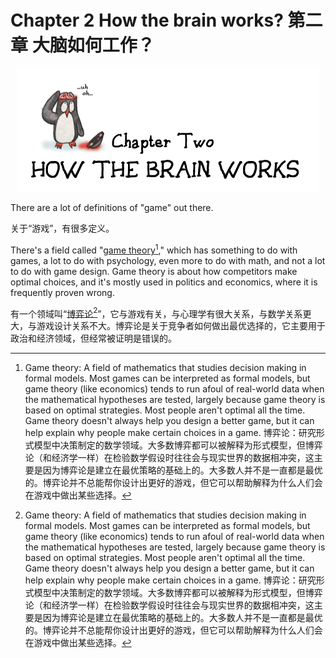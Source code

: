 # Chapter 2 How the brain works? 第二章 大脑如何工作？

<div align="center">

<img src="images/2.0.png" alt="">

</div>

There are a lot of definitions of "game" out there.

关于“游戏”，有很多定义。

There's a field called "[game theory](#user-content-fn-1)[^1]," which has something to do with games, a lot to do with psychology, even more to do with math, and not a lot to do with game design. Game theory is about how competitors make optimal choices, and it's mostly used in politics and economics, where it is frequently proven wrong.

有一个领域叫“[博弈论](#user-content-fn-2)[^2]”，它与游戏有关，与心理学有很大关系，与数学关系更大，与游戏设计关系不大。博弈论是关于竞争者如何做出最优选择的，它主要用于政治和经济领域，但经常被证明是错误的。

[^1]: Game theory: A field of mathematics that studies decision making in formal models. Most games can be interpreted as formal models, but game theory (like economics) tends to run afoul of real-world data when the mathematical hypotheses are tested, largely because game theory is based on optimal strategies. Most people aren't optimal all the time. Game theory doesn't always help you design a better game, but it can help explain why people make certain choices in a game. 博弈论：研究形式模型中决策制定的数学领域。大多数博弈都可以被解释为形式模型，但博弈论（和经济学一样）在检验数学假设时往往会与现实世界的数据相冲突，这主要是因为博弈论是建立在最优策略的基础上的。大多数人并不是一直都是最优的。博弈论并不总能帮你设计出更好的游戏，但它可以帮助解释为什么人们会在游戏中做出某些选择。

[^2]: Game theory: A field of mathematics that studies decision making in formal models. Most games can be interpreted as formal models, but game theory (like economics) tends to run afoul of real-world data when the mathematical hypotheses are tested, largely because game theory is based on optimal strategies. Most people aren't optimal all the time. Game theory doesn't always help you design a better game, but it can help explain why people make certain choices in a game. 博弈论：研究形式模型中决策制定的数学领域。大多数博弈都可以被解释为形式模型，但博弈论（和经济学一样）在检验数学假设时往往会与现实世界的数据相冲突，这主要是因为博弈论是建立在最优策略的基础上的。大多数人并不是一直都是最优的。博弈论并不总能帮你设计出更好的游戏，但它可以帮助解释为什么人们会在游戏中做出某些选择。
